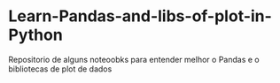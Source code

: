 # Learn-Pandas-and-libs-of-plot-in-Python

Repositorio de alguns noteoobks para entender melhor o Pandas e o bibliotecas de plot de dados
